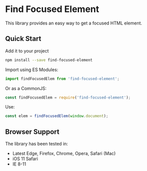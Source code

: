 # Find Focused Element

This library provides an easy way to get a focused HTML element. 

## Quick Start

Add it to your project

```bash
npm install --save find-focused-element
```

Import using ES Modules:

```js
import findFocusedElem from 'find-focused-element';
```

Or as a CommonJS:

```js
const findFocusedElem = require('find-focused-element');
```

Use:

```js
const elem = findFocusedElem(window.document);
```

## Browser Support
The library has been tested in:
* Latest Edge, Firefox, Chrome, Opera, Safari (Mac)
* iOS 11 Safari
* IE 8-11